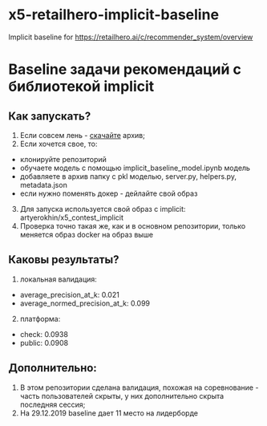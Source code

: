 # x5-retailhero-implicit-baseline
Implicit baseline for https://retailhero.ai/c/recommender_system/overview

# Baseline задачи рекомендаций с библиотекой implicit

## Как запускать?
1. Если совсем лень - [скачайте](https://drive.google.com/file/d/1-Qw2HNgPQZgcGFNjunzpoObLDhry5fLs/view?usp=sharing) архив;
2. Если хочется свое, то:
  - клонируйте репозиторий
  - обучаете модель с помощью implicit_baseline_model.ipynb модель
  - добавляете в архив папку с pkl моделью, server.py, helpers.py, metadata.json
  - если нужно поменять докер - дейлайте свой образ
3. Для запуска используется свой образ с implicit: artyerokhin/x5_contest_implicit
4. Проверка точно такая же, как и в основном репозитории, только меняется образ docker на образ выше

## Каковы результаты?
1. локальная валидация:
  - average_precision_at_k: 0.021
  - average_normed_precision_at_k: 0.099
2. платформа:
  - check: 0.0938
  - public: 0.0908

## Дополнительно:
1. В этом репозитории сделана валидация, похожая на соревнование - часть пользователей скрыты, у них дополнительно скрыта последняя сессия;
2. На 29.12.2019 baseline дает 11 место на лидерборде
